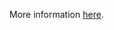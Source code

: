 More information [here](https://docs.prismacloud.io/en/enterprise-edition/policy-reference/azure-policies/azure-networking-policies/ensure-that-azure-front-door-uses-waf-in-detection-or-prevention-modes).
